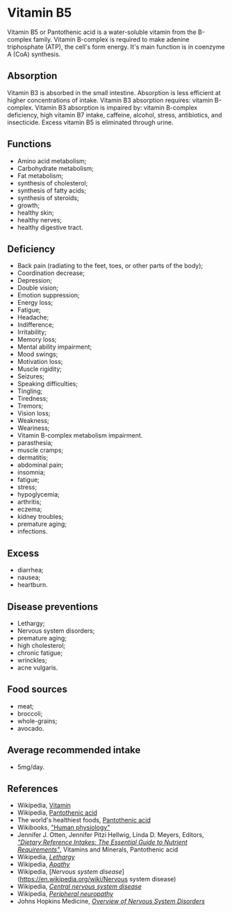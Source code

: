 # Vitamin B5
Vitamin B5 or Pantothenic acid is a water-soluble vitamin from the B-complex family. Vitamin B-complex is required to make adenine triphosphate (ATP), 
the cell's form energy. It's main function is in coenzyme A (CoA) synthesis.

## Absorption
Vitamin B3 is absorbed in the small intestine. Absorption is less efficient at higher concentrations of intake.
Vitamin B3 absorption requires: vitamin B-complex.
Vitamin B3 absorption is impaired by: vitamin B-complex deficiency, high vitamin B7 intake, caffeine, alcohol, stress, antibiotics, and insecticide.
Excess vitamin B5 is eliminated through urine.

## Functions
- Amino acid metabolism;
- Carbohydrate metabolism;
- Fat metabolism;
- synthesis of cholesterol;
- synthesis of fatty acids;
- synthesis of steroids;
- growth;
- healthy skin;
- healthy nerves;
- healthy digestive tract.

## Deficiency
- Back pain (radiating to the feet, toes, or other parts of the body);
- Coordination decrease;
- Depression;
- Double vision;
- Emotion suppression;
- Energy loss;
- Fatigue;
- Headache;
- Indifference;
- Irritability;
- Memory loss;
- Mental ability impairment;
- Mood swings;
- Motivation loss;
- Muscle rigidity;
- Seizures;
- Speaking difficulties;
- Tingling;
- Tiredness;
- Tremors;
- Vision loss;
- Weakness;
- Weariness;
- Vitamin B-complex metabolism impairment.
- parasthesia;
- muscle cramps;
- dermatitis;
- abdominal pain;
- insomnia;
- fatigue;
- stress;
- hypoglycemia;
- arthritis;
- eczema;
- kidney troubles;
- premature aging;
- infections.

## Excess
- diarrhea;
- nausea;
- heartburn.

## Disease preventions
- Lethargy;
- Nervous system disorders;
- premature aging;
- high cholesterol;
- chronic fatigue;
- wrinckles;
- acne vulgaris.

## Food sources
- meat;
- broccoli;
- whole-grains;
- avocado.

## Average recommended intake
- 5mg/day.

## References
- Wikipedia, [Vitamin](https://en.wikipedia.org/wiki/Vitamin)
- Wikipedia, [Pantothenic acid](https://en.wikipedia.org/wiki/Pantothenic_acid)
- The world's healthiest foods, [Pantothenic acid](http://www.whfoods.com/genpage.php?tname=nutrient&dbid=87)
- Wikibooks, ["Human physiology"](https://en.Wikibooks.org/wiki/Human_Physiology/Nutrition#Vitamins)
- Jennifer J. Otten, Jennifer Pitzi Hellwig, Linda D. Meyers, Editors, [_"Dietary Reference Intakes: The Essential Guide to Nutrient Requirements"_](https://www.amazon.com/Dietary-Reference-Intakes-Essential-Requirements/dp/0309157420), Vitamins and Minerals, Pantothenic acid
- Wikipedia, [_Lethargy_](https://en.wikipedia.org/wiki/Lethargy)
- Wikipedia, [_Apathy_](https://en.wikipedia.org/wiki/Apathy)
- Wikipedia, [_Nervous system disease_](https://en.wikipedia.org/wiki/Nervous system disease)
- Wikipedia, [_Central nervous system disease_](https://en.wikipedia.org/wiki/Central_nervous_system_disease)
- Wikipedia, [_Peripheral neuropathy_](https://en.wikipedia.org/wiki/Peripheral_neuropathy)
- Johns Hopkins Medicine, [_Overview of Nervous System Disorders_](http://www.hopkinsmedicine.org/healthlibrary/conditions/nervous_system_disorders/overview_of_nervous_system_disorders_85,P00799/)